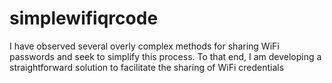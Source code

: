 # simplewifiqrcode
I have observed several overly complex methods for sharing WiFi passwords and seek to simplify this process. To that end, I am developing a straightforward solution to facilitate the sharing of WiFi credentials

